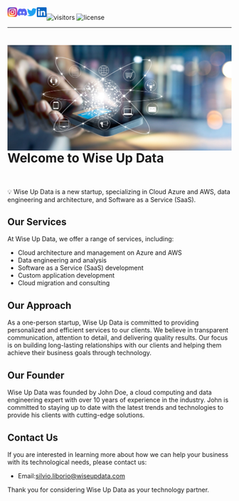 <a href="https://github.com/wiseupdata/microsoft-data-engineering">
  <img align="left" alt="Wise Up Data's Instagram" width="22px" src="assets/instagram.png" />   
</a> 
<a href="https://github.com/wiseupdata/microsoft-data-engineering">
  <img align="left" alt="wise Up Data's Discord" width="22px" src="assets/discord.svg" />
</a>
<a href="https://github.com/wiseupdata/microsoft-data-engineering">
  <img align="left" alt="wise Up Data | Twitter" width="22px" src="assets/twitter.svg" />
</a>
<a href="https://github.com/wiseupdata/microsoft-data-engineering">
  <img align="left" alt="wise Up Data's LinkedIN" width="22px" src="assets/linkedin.svg" />
</a>

![visitors](https://visitor-badge.glitch.me/badge?page_id=wiseupdata.microsoft-data-engineering&left_color=green&right_color=black) 
![license](https://img.shields.io/github/license/wiseupdata/microsoft-data-engineering?style=plastic)

---

<a name="readme-top"></a>

<h1>
<img align="left" alt="DP-203" src="assets/high-tech_1500282632.jpg" width="800" />

# Welcome to Wise Up Data
</h1>

<br>


💡 Wise Up Data is a new startup, specializing in Cloud Azure and AWS, data engineering and architecture, and Software as a Service (SaaS).

## Our Services

At Wise Up Data, we offer a range of services, including:

* Cloud architecture and management on Azure and AWS
* Data engineering and analysis
* Software as a Service (SaaS) development
* Custom application development
* Cloud migration and consulting

## Our Approach

As a one-person startup, Wise Up Data is committed to providing personalized and efficient services to our clients. We believe in transparent communication, attention to detail, and delivering quality results. Our focus is on building long-lasting relationships with our clients and helping them achieve their business goals through technology.

## Our Founder

Wise Up Data was founded by John Doe, a cloud computing and data engineering expert with over 10 years of experience in the industry. John is committed to staying up to date with the latest trends and technologies to provide his clients with cutting-edge solutions.

## Contact Us

If you are interested in learning more about how we can help your business with its technological needs, please contact us:

* Email:[silvio.liborio@wiseupdata.com](mailto:silvio.liborio@wiseupdata.com)

Thank you for considering Wise Up Data as your technology partner.

